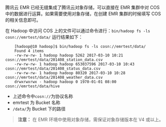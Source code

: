 腾讯云 EMR 已经无缝集成了腾讯云对象存储，可以直接在 EMR 集群中对 COS 中的数据进行运算。如果需要使用对象存储，在创建 EMR 集群的时候填写 COS 的相关信息即可。

在 Hadoop 中访问 COS 上的文件可以通过命令进行：`bin/hadoop fs -ls cosn://emrtest/data/`
运行结果如下：
```
	[hadoop@10 hadoop]$ bin/hadoop fs -ls cosn://emrtest/data/
	Found 4 items
	-rw-rw-rw- 1 hadoop hadoop 5262 2017-03-10 10:21 cosn://emrtest/data/201408_station_data.csv
	-rw-rw-rw- 1 hadoop hadoop 653037596 2017-03-10 10:43 cosn://emrtest/data/201408_status_data.csv
	-rw-rw-rw- 1 hadoop hadoop 80320 2017-03-10 10:28 cosn://emrtest/data/201408_weather_data.csv
	drwxrwxrwx - hadoop hadoop 0 1970-01-01 08:00 cosn://emrtest/data/hive
```
* 上述命令中`cosn://`为协议名称
* emrtest 为 Bucket 名称
* `/data/`为 Bucket 下的路径

>**注意：**
>在 EMR 环境中使用对象存储，需保证对象存储版本在 V4 或以上。
